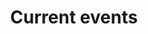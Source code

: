 ---
posted: true
guid: "0D374326-6DFA-488C-9203-D352B2C07E57"
title: "Current events"
subtitle: ""
description: "Join us as we discuss the results of our TikTok contest and go over the latest news in the crypto world, including sanctions violations and scam victims suing a custodian. #crypto #news"
time: "2022-11-01 18:00:00 -0400"
itunes-explicit: false
itunes-episode: 48
itunes-episodeType: full

# More info
youtube-full: https://youtu.be/yZjHqGjXXIU
discussion: https://twitter.com/fulldecent/status/1587579886008508416

# Timeline
timeline:
  - seconds: 0
    title: Intro
  - seconds: 43
    title: Results from our TikTok contest
  - seconds: 148
    title: The news-o-rama
  - seconds: 153
    title: No gas November Su Squares
  - seconds: 226
    title: Clippings
  - seconds: 259
    title: Oh, wait, you're a fan of the magic?
  - seconds: 315
    title: Celsius doxing own users?
  - seconds: 402
    title: Paid promotions
  - seconds: 481
    title: Tool for playing out bridge attacks
  - seconds: 501
    title: TX viewer
  - seconds: 549
    title: Sanctions violations
  - seconds: 606
    title: Scam victims suing custodian


# File information
enclosure-url: "https://media.phor.net/csh/2022-11-01-episode-48.m4a"
enclosure-length: 14691260
enclosure-type: "audio/x-m4a"
itunes-duration: 737

# CSH information
badges: []
---